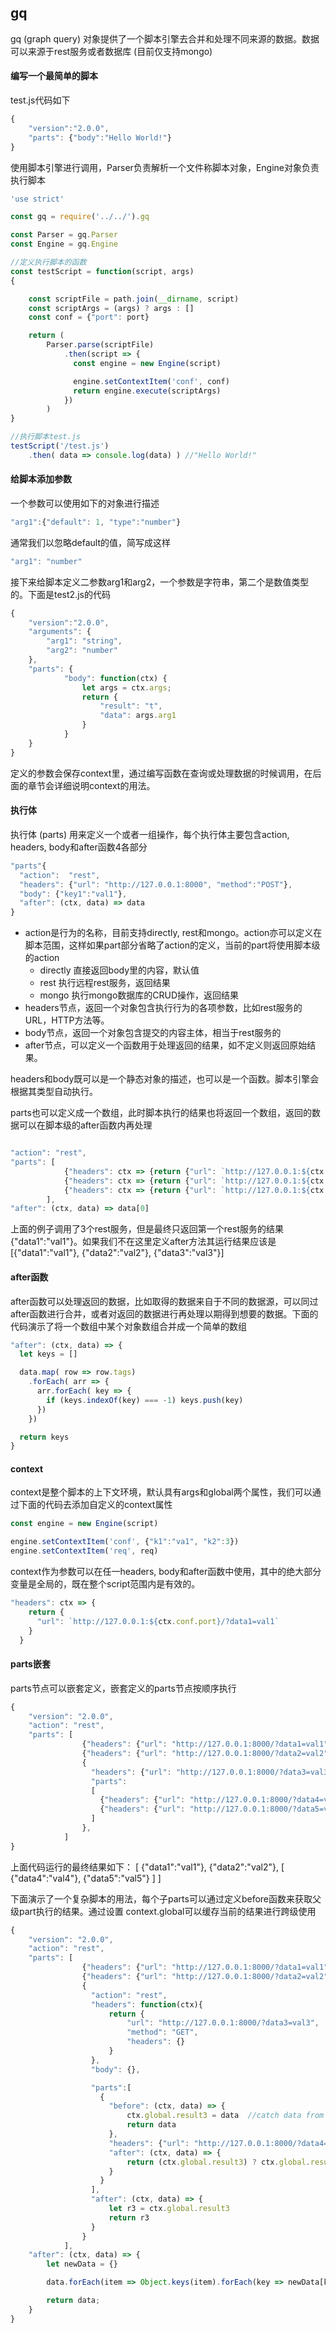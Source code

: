 ## gq
gq (graph query) 对象提供了一个脚本引擎去合并和处理不同来源的数据。数据可以来源于rest服务或者数据库 (目前仅支持mongo)


#### 编写一个最简单的脚本
test.js代码如下
``` javascript
{
    "version":"2.0.0",
    "parts": {"body":"Hello World!"}
}
```

使用脚本引擎进行调用，Parser负责解析一个文件称脚本对象，Engine对象负责执行脚本
``` javascript
'use strict'

const gq = require('../../').gq

const Parser = gq.Parser
const Engine = gq.Engine

//定义执行脚本的函数
const testScript = function(script, args)
{

    const scriptFile = path.join(__dirname, script)
    const scriptArgs = (args) ? args : []
    const conf = {"port": port}

    return (
        Parser.parse(scriptFile)
            .then(script => {
              const engine = new Engine(script)

              engine.setContextItem('conf', conf)
              return engine.execute(scriptArgs)
            })
        )
}

//执行脚本test.js
testScript('/test.js')
    .then( data => console.log(data) ) //"Hello World!"
```

#### 给脚本添加参数
一个参数可以使用如下的对象进行描述

``` javascript
"arg1":{"default": 1, "type":"number"}
```

通常我们以忽略default的值，简写成这样

``` javascript
"arg1": "number"
```

接下来给脚本定义二参数arg1和arg2，一个参数是字符串，第二个是数值类型的。下面是test2.js的代码
``` javascript
{
    "version":"2.0.0",
    "arguments": {
        "arg1": "string",
        "arg2": "number"
    },
    "parts": {
            "body": function(ctx) {
                let args = ctx.args;
                return {
                    "result": "t",
                    "data": args.arg1
                }
            }
    }
}
```
定义的参数会保存context里，通过编写函数在查询或处理数据的时候调用，在后面的章节会详细说明context的用法。

#### 执行体
执行体 (parts) 用来定义一个或者一组操作，每个执行体主要包含action, headers, body和after函数4各部分
``` javascript
"parts"{
  "action":  "rest",
  "headers": {"url": "http://127.0.0.1:8000", "method":"POST"},
  "body": {"key1":"val1"},
  "after": (ctx, data) => data
}
```
- action是行为的名称，目前支持directly, rest和mongo。action亦可以定义在脚本范围，这样如果part部分省略了action的定义，当前的part将使用脚本级的action
  - directly 直接返回body里的内容，默认值
  - rest 执行远程rest服务，返回结果
  - mongo 执行mongo数据库的CRUD操作，返回结果
- headers节点，返回一个对象包含执行行为的各项参数，比如rest服务的URL，HTTP方法等。
- body节点，返回一个对象包含提交的内容主体，相当于rest服务的
- after节点，可以定义一个函数用于处理返回的结果，如不定义则返回原始结果。

headers和body既可以是一个静态对象的描述，也可以是一个函数。脚本引擎会根据其类型自动执行。

parts也可以定义成一个数组，此时脚本执行的结果也将返回一个数组，返回的数据可以在脚本级的after函数内再处理

``` javascript

"action": "rest",
"parts": [
            {"headers": ctx => {return {"url": `http://127.0.0.1:${ctx.conf.port}/?data1=val1`}}},
            {"headers": ctx => {return {"url": `http://127.0.0.1:${ctx.conf.port}/?data2=val2`}}},
            {"headers": ctx => {return {"url": `http://127.0.0.1:${ctx.conf.port}/?data3=val3`}}}
        ],
"after": (ctx, data) => data[0]
```
上面的例子调用了3个rest服务，但是最终只返回第一个rest服务的结果{"data1":"val1"}。如果我们不在这里定义after方法其运行结果应该是 [{"data1":"val1"}, {"data2":"val2"}, {"data3":"val3"}]

#### after函数
after函数可以处理返回的数据，比如取得的数据来自于不同的数据源，可以同过after函数进行合并，或者对返回的数据进行再处理以期得到想要的数据。下面的代码演示了将一个数组中某个对象数组合并成一个简单的数组

``` javascript
"after": (ctx, data) => {
  let keys = []

  data.map( row => row.tags)
    .forEach( arr => {
      arr.forEach( key => {
        if (keys.indexOf(key) === -1) keys.push(key)
      })
    })

  return keys
}
```

#### context
context是整个脚本的上下文环境，默认具有args和global两个属性，我们可以通过下面的代码去添加自定义的context属性

``` javascript
const engine = new Engine(script)

engine.setContextItem('conf', {"k1":"va1", "k2":3})
engine.setContextItem('req', req)
```
context作为参数可以在任一headers, body和after函数中使用，其中的绝大部分变量是全局的，既在整个script范围内是有效的。

``` javascript
"headers": ctx => {
    return {
      "url": `http://127.0.0.1:${ctx.conf.port}/?data1=val1`
    }
  }
```

#### parts嵌套

parts节点可以嵌套定义，嵌套定义的parts节点按顺序执行

``` javascript
{
    "version": "2.0.0",
    "action": "rest",
    "parts": [
                {"headers": {"url": "http://127.0.0.1:8000/?data1=val1"}},
                {"headers": {"url": "http://127.0.0.1:8000/?data2=val2"}},
                {
                  "headers": {"url": "http://127.0.0.1:8000/?data3=val3"}
                  "parts":
                  [
                    {"headers": {"url": "http://127.0.0.1:8000/?data4=val4"}},
                    {"headers": {"url": "http://127.0.0.1:8000/?data5=val5"}}
                  ]
                },
            ]
}
```
上面代码运行的最终结果如下：
[
  {"data1":"val1"},
  {"data2":"val2"},
  [
    {"data4":"val4"}, {"data5":"val5"}
  ]
]

下面演示了一个复杂脚本的用法，每个子parts可以通过定义before函数来获取父级part执行的结果。通过设置 context.global可以缓存当前的结果进行跨级使用

``` javascript
{
    "version": "2.0.0",
    "action": "rest",
    "parts": [
                {"headers": {"url": "http://127.0.0.1:8000/?data1=val1"}},
                {"headers": {"url": "http://127.0.0.1:8000/?data2=val2"}},
                {
                  "action": "rest",
                  "headers": function(ctx){
                      return {
                          "url": "http://127.0.0.1:8000/?data3=val3",
                          "method": "GET",
                          "headers": {}
                      }
                  },
                  "body": {},

                  "parts":[
                    {
                      "before": (ctx, data) => {
                          ctx.global.result3 = data  //catch data from previous step
                          return data
                      },
                      "headers": {"url": "http://127.0.0.1:8000/?data4=val4"},
                      "after": (ctx, data) => {
                          return (ctx.global.result3) ? ctx.global.result3 : data
                      }
                    }
                  ],
                  "after": (ctx, data) => {
                      let r3 = ctx.global.result3
                      return r3
                  }
                }
            ],
    "after": (ctx, data) => {
        let newData = {}

        data.forEach(item => Object.keys(item).forEach(key => newData[key] = item[key]))

        return data;
    }
}
```
